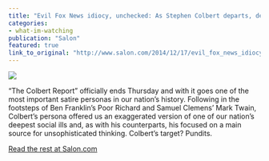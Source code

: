```yaml
---
title: "Evil Fox News idiocy, unchecked: As Stephen Colbert departs, demented loons set to run free"
categories: 
- what-im-watching
publication: "Salon"
featured: true
link_to_original: "http://www.salon.com/2014/12/17/evil_fox_news_idiocy_unchecked_as_stephen_colbert_departs_demented_loons_set_to_run_free/#"
---
```

![](/assets/img/hannity_colbert_oreilly.jpg)

“The Colbert Report” officially ends Thursday and with it goes one of the most important satire personas in our nation’s history.  Following in the footsteps of Ben Franklin’s Poor Richard and Samuel Clemens’ Mark Twain, Colbert’s persona offered us an exaggerated version of one of our nation’s deepest social ills and, as with his counterparts, his focused on a main source for unsophisticated thinking.  Colbert’s target? Pundits.

[Read the rest at Salon.com](http://www.salon.com/2014/12/17/evil_fox_news_idiocy_unchecked_as_stephen_colbert_departs_demented_loons_set_to_run_free/#)
